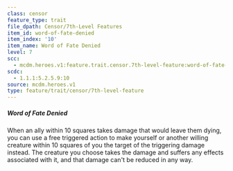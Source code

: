 ```yaml
---
class: censor
feature_type: trait
file_dpath: Censor/7th-Level Features
item_id: word-of-fate-denied
item_index: '10'
item_name: Word of Fate Denied
level: 7
scc:
  - mcdm.heroes.v1:feature.trait.censor.7th-level-feature:word-of-fate-denied
scdc:
  - 1.1.1:5.2.5.9:10
source: mcdm.heroes.v1
type: feature/trait/censor/7th-level-feature
---
```


##### Word of Fate Denied

When an ally within 10 squares takes damage that would leave them dying, you can use a free triggered action to make yourself or another willing creature within 10 squares of you the target of the triggering damage instead. The creature you choose takes the damage and suffers any effects associated with it, and that damage can't be reduced in any way.
